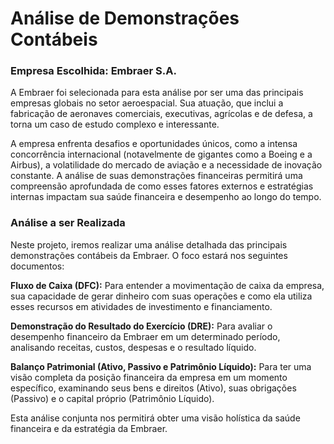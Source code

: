 # Análise de Demonstrações Contábeis
### Empresa Escolhida: Embraer S.A.
A Embraer foi selecionada para esta análise por ser uma das principais empresas globais no setor aeroespacial. Sua atuação, que inclui a fabricação de aeronaves comerciais, executivas, agrícolas e de defesa, a torna um caso de estudo complexo e interessante.

A empresa enfrenta desafios e oportunidades únicos, como a intensa concorrência internacional (notavelmente de gigantes como a Boeing e a Airbus), a volatilidade do mercado de aviação e a necessidade de inovação constante. A análise de suas demonstrações financeiras permitirá uma compreensão aprofundada de como esses fatores externos e estratégias internas impactam sua saúde financeira e desempenho ao longo do tempo.

### Análise a ser Realizada
Neste projeto, iremos realizar uma análise detalhada das principais demonstrações contábeis da Embraer. O foco estará nos seguintes documentos:

**Fluxo de Caixa (DFC):** Para entender a movimentação de caixa da empresa, sua capacidade de gerar dinheiro com suas operações e como ela utiliza esses recursos em atividades de investimento e financiamento.

**Demonstração do Resultado do Exercício (DRE):** Para avaliar o desempenho financeiro da Embraer em um determinado período, analisando receitas, custos, despesas e o resultado líquido.

**Balanço Patrimonial (Ativo, Passivo e Patrimônio Líquido):** Para ter uma visão completa da posição financeira da empresa em um momento específico, examinando seus bens e direitos (Ativo), suas obrigações (Passivo) e o capital próprio (Patrimônio Líquido).

Esta análise conjunta nos permitirá obter uma visão holística da saúde financeira e da estratégia da Embraer.
